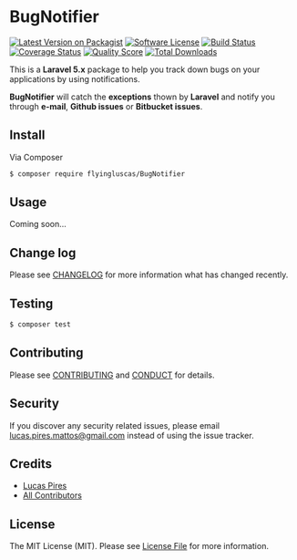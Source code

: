 # BugNotifier

[![Latest Version on Packagist][ico-version]][link-packagist]
[![Software License][ico-license]](LICENSE.md)
[![Build Status][ico-travis]][link-travis]
[![Coverage Status][ico-scrutinizer]][link-scrutinizer]
[![Quality Score][ico-code-quality]][link-code-quality]
[![Total Downloads][ico-downloads]][link-downloads]

This is a **Laravel 5.x** package to help you track down bugs on your applications by using notifications.

**BugNotifier** will catch the **exceptions** thown by **Laravel** and notify you through **e-mail**, **Github issues** or **Bitbucket issues**.

## Install

Via Composer

``` bash
$ composer require flyingluscas/BugNotifier
```

## Usage

Coming soon...

## Change log

Please see [CHANGELOG](CHANGELOG.md) for more information what has changed recently.

## Testing

``` bash
$ composer test
```

## Contributing

Please see [CONTRIBUTING](CONTRIBUTING.md) and [CONDUCT](CONDUCT.md) for details.

## Security

If you discover any security related issues, please email lucas.pires.mattos@gmail.com instead of using the issue tracker.

## Credits

- [Lucas Pires][link-author]
- [All Contributors][link-contributors]

## License

The MIT License (MIT). Please see [License File](LICENSE.md) for more information.

[ico-version]: https://img.shields.io/packagist/v/flyingluscas/BugNotifier.svg?style=flat-square
[ico-license]: https://img.shields.io/badge/license-MIT-brightgreen.svg?style=flat-square
[ico-travis]: https://img.shields.io/travis/flyingluscas/Laravel-BugNotifier/master.svg?style=flat-square
[ico-scrutinizer]: https://img.shields.io/scrutinizer/coverage/g/flyingluscas/Laravel-BugNotifier.svg?style=flat-square
[ico-code-quality]: https://img.shields.io/scrutinizer/g/flyingluscas/Laravel-BugNotifier.svg?style=flat-square
[ico-downloads]: https://img.shields.io/packagist/dt/flyingluscas/BugNotifier.svg?style=flat-square

[link-packagist]: https://packagist.org/packages/flyingluscas/BugNotifier
[link-travis]: https://travis-ci.org/flyingluscas/Laravel-BugNotifier
[link-scrutinizer]: https://scrutinizer-ci.com/g/flyingluscas/Laravel-BugNotifier/code-structure
[link-code-quality]: https://scrutinizer-ci.com/g/flyingluscas/Laravel-BugNotifier
[link-downloads]: https://packagist.org/packages/flyingluscas/BugNotifier
[link-author]: https://github.com/flyingluscas
[link-contributors]: ../../contributors
